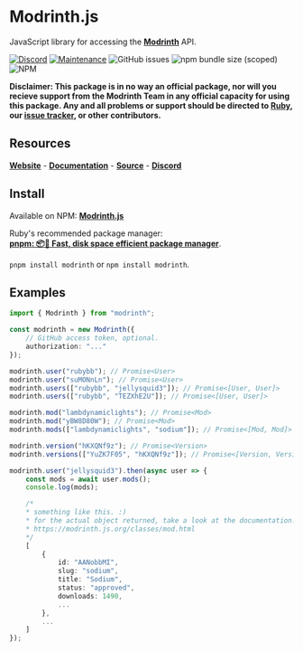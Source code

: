 # Modrinth.js
JavaScript library for accessing the [**Modrinth**](https://modrinth.com) API.

[![Discord](https://img.shields.io/discord/418093857394262020?label=discord&style=for-the-badge)](https://discord.gg/WUgGJhS) [![Maintenance](https://img.shields.io/maintenance/yes/2021?style=for-the-badge)]() ![GitHub issues](https://img.shields.io/github/issues/rubybb/modrinth?style=for-the-badge) ![npm bundle size (scoped)](https://img.shields.io/bundlephobia/min/modrinth?style=for-the-badge) ![NPM](https://img.shields.io/npm/l/modrinth?style=for-the-badge)

**Disclaimer: This package is in no way an official package, nor will you recieve support from the Modrinth Team in any official capacity for using this package. Any and all problems or support should be directed to [Ruby](https://discord.gg/WUgGJhS), our [issue tracker](https://github.com/rubybb/modrinth/issues), or other contributors.**

## Resources
[**Website**](https://modrinth.js.org) -
[**Documentation**](https://modrinth.js.org/) -
[**Source**](https://github.com/rubybb/modrinth/) -
[**Discord**](https://discord.gg/WUgGJhS)

## Install
Available on NPM: [**Modrinth.js**](https://www.npmjs.com/package/modrinth)

Ruby's recommended package manager: <br/>
[**pnpm: 📦🚀 Fast, disk space efficient package manager**](https://pnpm.js.org/).

``pnpm install modrinth`` or ``npm install modrinth``.

## Examples
```ts
import { Modrinth } from "modrinth";

const modrinth = new Modrinth({
    // GitHub access token, optional.
    authorization: "..." 
});

modrinth.user("rubybb"); // Promise<User>
modrinth.user("suMONnLn"); // Promise<User>
modrinth.users(["rubybb", "jellysquid3"]); // Promise<[User, User]>
modrinth.users(["rubybb", "TEZXhE2U"]); // Promise<[User, User]>

modrinth.mod("lambdynamiclights"); // Promise<Mod>
modrinth.mod("yBW8D80W"); // Promise<Mod>
modrinth.mods(["lambdynamiclights", "sodium"]); // Promise<[Mod, Mod]>

modrinth.version("hKXQNf9z"); // Promise<Version>
modrinth.versions(["YuZK7F05", "hKXQNf9z"]); // Promise<[Version, Version>]

modrinth.user("jellysquid3").then(async user => {
    const mods = await user.mods();
    console.log(mods);

    /* 
    * something like this. :) 
    * for the actual object returned, take a look at the documentation.
    * https://modrinth.js.org/classes/mod.html
    */
    [
        {
            id: "AANobbMI",
            slug: "sodium",
            title: "Sodium",
            status: "approved",
            downloads: 1490,
            ...
        },
        ...
    ]
});
```